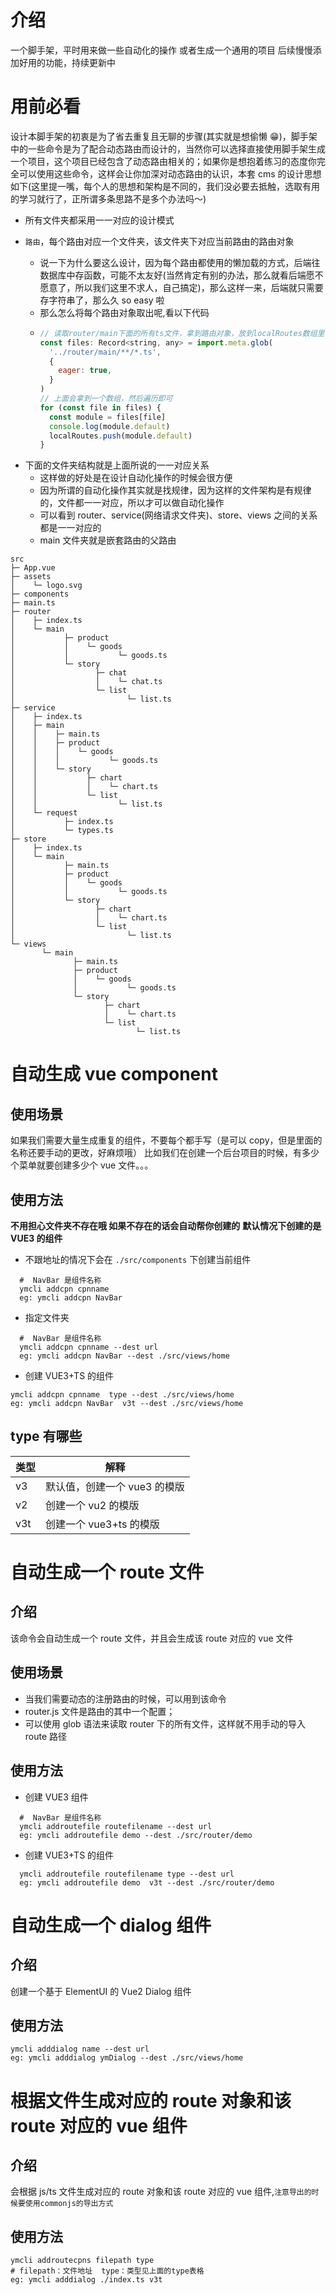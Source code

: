 # 介绍

一个脚手架，平时用来做一些自动化的操作 或者生成一个通用的项目 后续慢慢添加好用的功能，持续更新中

# 用前必看

设计本脚手架的初衷是为了省去重复且无聊的步骤(其实就是想偷懒 😁)，脚手架中的一些命令是为了配合动态路由而设计的，当然你可以选择直接使用脚手架生成一个项目，这个项目已经包含了动态路由相关的；如果你是想抱着练习的态度你完全可以使用这些命令，这样会让你加深对动态路由的认识，本套 cms 的设计思想如下(这里提一嘴，每个人的思想和架构是不同的，我们没必要去抵触，选取有用的学习就行了，正所谓多条思路不是多个办法吗～)

- 所有文件夹都采用一一对应的设计模式

- `路由`，每个路由对应一个文件夹，该文件夹下对应当前路由的路由对象

  - 说一下为什么要这么设计，因为每个路由都使用的懒加载的方式，后端往数据库中存函数，可能不太友好(当然肯定有别的办法，那么就看后端愿不愿意了，所以我们这里不求人，自己搞定)，那么这样一来，后端就只需要存字符串了，那么久 so easy 啦
  - 那么怎么将每个路由对象取出呢,看以下代码
  - ```javascript
    // 读取router/main下面的所有ts文件，拿到路由对象，放到localRoutes数组里
    const files: Record<string, any> = import.meta.glob(
      '../router/main/**/*.ts',
      {
        eager: true,
      }
    )
    // 上面会拿到一个数组，然后遍历即可
    for (const file in files) {
      const module = files[file]
      console.log(module.default)
      localRoutes.push(module.default)
    }
    ```

* 下面的文件夹结构就是上面所说的一一对应关系
  - 这样做的好处是在设计自动化操作的时候会很方便
  - 因为所谓的自动化操作其实就是找规律，因为这样的文件架构是有规律的，文件都一一对应，所以才可以做自动化操作
  - 可以看到 router、service(网络请求文件夹)、store、views 之间的关系都是一一对应的
  - main 文件夹就是嵌套路由的父路由

```shell
src
├─ App.vue
├─ assets
│    └─ logo.svg
├─ components
├─ main.ts
├─ router
│    ├─ index.ts
│    └─ main
│           ├─ product
│           │    └─ goods
│           │           └─ goods.ts
│           └─ story
│                  ├─ chat
│                  │    └─ chat.ts
│                  └─ list
│                         └─ list.ts
├─ service
│    ├─ index.ts
│    ├─ main
│    │    ├─ main.ts
│    │    ├─ product
│    │    │    └─ goods
│    │    │           └─ goods.ts
│    │    └─ story
│    │           ├─ chart
│    │           │    └─ chart.ts
│    │           └─ list
│    │                  └─ list.ts
│    └─ request
│           ├─ index.ts
│           └─ types.ts
├─ store
│    ├─ index.ts
│    └─ main
│           ├─ main.ts
│           ├─ product
│           │    └─ goods
│           │           └─ goods.ts
│           └─ story
│                  ├─ chart
│                  │    └─ chart.ts
│                  └─ list
│                         └─ list.ts
└─ views
       └─ main
              ├─ main.ts
              ├─ product
              │    └─ goods
              │           └─ goods.ts
              └─ story
                     ├─ chart
                     │    └─ chart.ts
                     └─ list
                            └─ list.ts
```

# 自动生成 vue component

## 使用场景

如果我们需要大量生成重复的组件，不要每个都手写（是可以 copy，但是里面的名称还要手动的更改，好麻烦哦）
比如我们在创建一个后台项目的时候，有多少个菜单就要创建多少个 vue 文件。。。

## 使用方法

**不用担心文件夹不存在哦 如果不存在的话会自动帮你创建的**
**默认情况下创建的是 VUE3 的组件**

- 不跟地址的情况下会在 `./src/components` 下创建当前组件

```shell
  #  NavBar 是组件名称
  ymcli addcpn cpnname
  eg: ymcli addcpn NavBar
```

- 指定文件夹

```shell
  #  NavBar 是组件名称
  ymcli addcpn cpnname --dest url
  eg: ymcli addcpn NavBar --dest ./src/views/home
```

- 创建 VUE3+TS 的组件

```shell
ymcli addcpn cpnname  type --dest ./src/views/home
eg: ymcli addcpn NavBar  v3t --dest ./src/views/home
```

## type 有哪些

| 类型 | 解释                         |
| ---- | ---------------------------- |
| v3   | 默认值，创建一个 vue3 的模版 |
| v2   | 创建一个 vu2 的模版          |
| v3t  | 创建一个 vue3+ts 的模版      |

# 自动生成一个 route 文件

## 介绍

该命令会自动生成一个 route 文件，并且会生成该 route 对应的 vue 文件

## 使用场景

- 当我们需要动态的注册路由的时候，可以用到该命令
- router.js 文件是路由的其中一个配置；
- 可以使用 glob 语法来读取 router 下的所有文件，这样就不用手动的导入 route 路径

## 使用方法

- 创建 VUE3 组件

```shell
  #  NavBar 是组件名称
  ymcli addroutefile routefilename --dest url
  eg: ymcli addroutefile demo --dest ./src/router/demo
```

- 创建 VUE3+TS 的组件

```shell
  ymcli addroutefile routefilename type --dest url
  eg: ymcli addroutefile demo  v3t --dest ./src/router/demo
```

# 自动生成一个 dialog 组件

## 介绍

创建一个基于 ElementUI 的 Vue2 Dialog 组件

## 使用方法

```shell
ymcli adddialog name --dest url
eg: ymcli adddialog ymDialog --dest ./src/views/home
```

# 根据文件生成对应的 route 对象和该 route 对应的 vue 组件

## 介绍

会根据 js/ts 文件生成对应的 route 对象和该 route 对应的 vue 组件,`注意导出的时候要使用commonjs的导出方式`

## 使用方法

```shell
ymcli addroutecpns filepath type
# filepath：文件地址  type：类型见上面的type表格
eg: ymcli adddialog ./index.ts v3t
```
